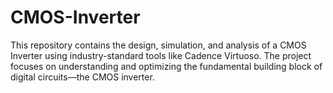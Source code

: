 # CMOS-Inverter
This repository contains the design, simulation, and analysis of a CMOS Inverter using industry-standard tools like Cadence Virtuoso. The project focuses on understanding and optimizing the fundamental building block of digital circuits—the CMOS inverter.
